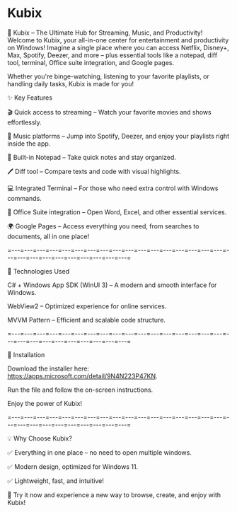 # Kubix

🚀 Kubix – The Ultimate Hub for Streaming, Music, and Productivity!
Welcome to Kubix, your all-in-one center for entertainment and productivity on Windows!
Imagine a single place where you can access Netflix, Disney+, Max, Spotify, Deezer, and more – plus essential tools like a notepad, diff tool, terminal, Office suite integration, and Google pages.

Whether you're binge-watching, listening to your favorite playlists, or handling daily tasks, Kubix is made for you!

✨ Key Features

🎬 Quick access to streaming – Watch your favorite movies and shows effortlessly.

🎵 Music platforms – Jump into Spotify, Deezer, and enjoy your playlists right inside the app.

📝 Built-in Notepad – Take quick notes and stay organized.

🖊️ Diff tool – Compare texts and code with visual highlights.

💻 Integrated Terminal – For those who need extra control with Windows commands.

📂 Office Suite integration – Open Word, Excel, and other essential services.

🌍 Google Pages – Access everything you need, from searches to documents, all in one place!

=---=---=---=---=---=---=---=---=---=---=---=---=---=---=---=---=---=---=---=---=---=---=---=---=---=---=---=

🔧 Technologies Used

C# + Windows App SDK (WinUI 3) – A modern and smooth interface for Windows.

WebView2 – Optimized experience for online services.

MVVM Pattern – Efficient and scalable code structure.

=---=---=---=---=---=---=---=---=---=---=---=---=---=---=---=---=---=---=---=---=---=---=---=---=---=---=---=

🚀 Installation

Download the installer here: https://apps.microsoft.com/detail/9N4N223P47KN. 

Run the file and follow the on-screen instructions. 

Enjoy the power of Kubix! 

=---=---=---=---=---=---=---=---=---=---=---=---=---=---=---=---=---=---=---=---=---=---=---=---=---=---=---=

💡 Why Choose Kubix?

✅ Everything in one place – no need to open multiple windows.

✅ Modern design, optimized for Windows 11.

✅ Lightweight, fast, and intuitive!


🔹 Try it now and experience a new way to browse, create, and enjoy with Kubix!
